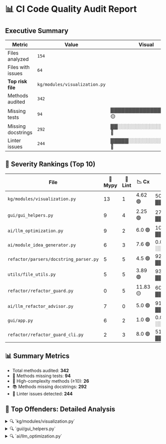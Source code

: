 # 📊 CI Code Quality Audit Report

## Executive Summary

| Metric                     | Value    | Visual |
|----------------------------|----------|--------|
| Files analyzed             | `154`    |     |
| Files with issues          | `64`     |     |
| **Top risk file**          | `kg/modules/visualization.py` |     |
| Methods audited            | `342`    |     |
| Missing tests              | `94`    | ▓▓▓▓▓▓▓▓▓▓▓▓▓▓░░░░░░ 🟡 |
| Missing docstrings         | `292`    | ▓▓░░░░░░░░░░░░░░░░░░ 🔴 |
| Linter issues              | `244`    | ▓▓▓▓▓░░░░░░░░░░░░░░░ 🔴 |



## 🧨 Severity Rankings (Top 10)

| File | 🔣 Mypy | 🧼 Lint | 📉 Cx | 📊 Cov | 📈 Score | 🎯 Priority |
|------|--------|--------|------|--------|----------|-------------|
| `kg/modules/visualization.py` | 13 | 1 | 4.62 🟢 | 50.8% ▓▓▓▓▓▓▓▓▓▓░░░░░░░░░░ | 33.11 | 🔥 High |
| `gui/gui_helpers.py` | 9 | 4 | 2.25 🟢 | 27.0% ▓▓▓▓▓░░░░░░░░░░░░░░░ | 27.71 | ⚠️ Medium |
| `ai/llm_optimization.py` | 9 | 2 | 6.0 🟢 | 100.0% ▓▓▓▓▓▓▓▓▓▓▓▓▓▓▓▓▓▓▓▓ | 27.0 | ⚠️ Medium |
| `ai/module_idea_generator.py` | 6 | 3 | 7.6 🟢 | 0.0% ░░░░░░░░░░░░░░░░░░░░ | 26.1 | ⚠️ Medium |
| `refactor/parsers/docstring_parser.py` | 5 | 5 | 4.5 🟢 | 92.6% ▓▓▓▓▓▓▓▓▓▓▓▓▓▓▓▓▓▓░░ | 22.15 | ⚠️ Medium |
| `utils/file_utils.py` | 5 | 5 | 3.89 🟢 | 93.0% ▓▓▓▓▓▓▓▓▓▓▓▓▓▓▓▓▓▓░░ | 21.53 | ⚠️ Medium |
| `refactor/refactor_guard.py` | 0 | 5 | 11.83 🟡 | 60.3% ▓▓▓▓▓▓▓▓▓▓▓▓░░░░░░░░ | 20.13 | ⚠️ Medium |
| `ai/llm_refactor_advisor.py` | 7 | 0 | 5.0 🟢 | 91.7% ▓▓▓▓▓▓▓▓▓▓▓▓▓▓▓▓▓▓░░ | 19.17 | ⚠️ Medium |
| `gui/app.py` | 6 | 2 | 1.0 🟢 | 0.0% ░░░░░░░░░░░░░░░░░░░░ | 18.0 | ⚠️ Medium |
| `refactor/refactor_guard_cli.py` | 2 | 3 | 8.0 🟢 | 51.0% ▓▓▓▓▓▓▓▓▓▓░░░░░░░░░░ | 17.48 | ⚠️ Medium |


## 📊 Summary Metrics

- Total methods audited: **342**
- 🚫 Methods missing tests: **94**
- 🔺 High-complexity methods (≥10): **26**
- 📚 Methods missing docstrings: **292**
- 🧼 Linter issues detected: **244**




## 🔎 Top Offenders: Detailed Analysis

<details>
<summary>🔍 `kg/modules/visualization.py`</summary>


**❗ MyPy Errors:**
- scripts/kg/modules/visualization.py:17: error: Function is missing a return type annotation  [no-untyped-def]
- scripts/kg/modules/visualization.py:35: error: "Figure" has no attribute "graph"  [attr-defined]
- scripts/kg/modules/visualization.py:38: error: Need type annotation for "layers"  [var-annotated]
- scripts/kg/modules/visualization.py:42: error: Need type annotation for "modules" (hint: "modules: dict[<type>, <type>] = ...")  [var-annotated]
- scripts/kg/modules/visualization.py:94: error: Missing type parameters for generic type "list"  [type-arg]
- scripts/kg/modules/visualization.py:94: error: Missing type parameters for generic type "tuple"  [type-arg]
- scripts/kg/modules/visualization.py:119: error: Missing type parameters for generic type "tuple"  [type-arg]
- scripts/kg/modules/visualization.py:128: error: "Figure" has no attribute "graph"  [attr-defined]
- scripts/kg/modules/visualization.py:141: error: Name "plt.Axes" is not defined  [name-defined]
- scripts/kg/modules/visualization.py:142: error: Missing type parameters for generic type "list"  [type-arg]
- scripts/kg/modules/visualization.py:143: error: Missing type parameters for generic type "tuple"  [type-arg]
- scripts/kg/modules/visualization.py:155: error: "Figure" has no attribute "graph"  [attr-defined]
- scripts/kg/modules/visualization.py:202: error: Missing type parameters for generic type "list"  [type-arg]

**🧼 Pydocstyle Issues:**
- `_handle_remaining_nodes`: D205 — 1 blank line required between summary line and description (found 0)

**📉 Complexity & Coverage Issues:**
- `GraphVisualizer.visualize_graph`: Complexity = 10, Coverage = 0.0%
- `GraphVisualizer._handle_remaining_nodes`: Complexity = 6, Coverage = 21.1%
- `GraphVisualizer._draw_module_rectangles`: Complexity = 8, Coverage = 0.0%
- `GraphVisualizer._get_node_colors`: Complexity = 3, Coverage = 0.0%

**📚 Function Descriptions:**
- `__init__`: Initialize the visualizer.
  - Args: None
  - Returns: None
- `visualize_graph`: Visualize the graph with complexity scores.
  - Args: graph: The graph to visualize.
complexity_scores: A dictionary of complexity scores for nodes.
title: The title of the visualization.
  - Returns: None
- `_position_nodes_in_layers`: Position nodes in horizontal layers by type.
  - Args: layers: Dictionary of node types and their nodes.
  - Returns: Dictionary of node positions.
- `_handle_remaining_nodes`: Add positions for any nodes that weren't positioned in the initial layout.
This modifies the pos dictionary in-place.
  - Args: pos: Dictionary of node positions to update.
  - Returns: None
- `_draw_module_rectangles`: Draw colored rectangles around modules based on complexity.
  - Args: ax: Matplotlib axes to draw on.
modules: Dictionary of module nodes.
pos: Dictionary of node positions.
complexity_scores: Dictionary of complexity scores.
  - Returns: None
- `_get_node_colors`: Get node colors based on node type and module complexity.
  - Args: graph: The knowledge graph.
complexity_scores: Dictionary of complexity scores.
  - Returns: List of colors for each node.
- `_get_complexity_color`: Get the color representation based on the complexity score.
  - Args: score: The complexity score.
  - Returns: The color corresponding to the complexity score.
- `_shorten_label`: Shorten a label for display purposes.
  - Args: name: The label to shorten.
  - Returns: The shortened label.

</details>

<details>
<summary>🔍 `gui/gui_helpers.py`</summary>


**❗ MyPy Errors:**
- scripts/gui/gui_helpers.py:88: error: Call to untyped function "get" in typed context  [no-untyped-call]
- scripts/gui/gui_helpers.py:118: error: Missing type parameters for generic type "list"  [type-arg]
- scripts/gui/gui_helpers.py:151: error: Missing type parameters for generic type "tuple"  [type-arg]
- scripts/gui/gui_helpers.py:185: error: Missing type parameters for generic type "list"  [type-arg]
- scripts/gui/gui_helpers.py:201: error: Argument 2 to "OptionMenu" has incompatible type "Variable"; expected "StringVar"  [arg-type]
- scripts/gui/gui_helpers.py:209: error: Function "builtins.callable" is not valid as a type  [valid-type]
- scripts/gui/gui_helpers.py:267: error: Missing type parameters for generic type "list"  [type-arg]
- scripts/gui/gui_helpers.py:297: error: Missing type parameters for generic type "list"  [type-arg]
- scripts/gui/gui_helpers.py:340: error: Missing type parameters for generic type "dict"  [type-arg]

**🧼 Pydocstyle Issues:**
- `validate_log_input`: D205 — 1 blank line required between summary line and description (found 0)
- `get_current_timestamp`: D200 — One-line docstring should fit on one line with quotes (found 3)
- `display_message`: D200 — One-line docstring should fit on one line with quotes (found 3)
- `display_error`: D200 — One-line docstring should fit on one line with quotes (found 3)

**📉 Complexity & Coverage Issues:**
- `clear_text_input`: Complexity = 1, Coverage = 0.0%
- `update_status_label`: Complexity = 1, Coverage = 0.0%
- `create_status_label`: Complexity = 1, Coverage = 0.0%
- `create_log_frame`: Complexity = 1, Coverage = 0.0%
- `log_message`: Complexity = 1, Coverage = 0.0%
- `create_dropdown_menu`: Complexity = 1, Coverage = 0.0%
- `create_button`: Complexity = 1, Coverage = 0.0%
- `show_messagebox`: Complexity = 4, Coverage = 0.0%
- `create_text_entry`: Complexity = 1, Coverage = 0.0%
- `format_summary_results`: Complexity = 7, Coverage = 0.0%
- `format_raw_results`: Complexity = 6, Coverage = 0.0%
- `display_message`: Complexity = 1, Coverage = 0.0%
- `display_error`: Complexity = 1, Coverage = 0.0%
- `format_coverage_data`: Complexity = 4, Coverage = 0.0%

**📚 Function Descriptions:**
- `validate_log_input`: Returns False if the input is empty, None, or just whitespace.
Logs a warning if invalid.
  - Args: None
  - Returns: None
- `get_current_date`: Returns the current date as a string in 'YYYY-MM-DD' format.
:return: Current date as a string.
:rtype: str
  - Args: None
  - Returns: None
- `get_current_timestamp`: Returns the current date and time as a formatted string (YYYY-MM-DD HH:MM:SS).
  - Args: None
  - Returns: None
- `clear_text_input`: Clears all text from the given Tkinter text entry widget.
  - Args: entry_widget: The Tkinter text widget to be cleared.
  - Returns: None
- `update_status_label`: Update the text and foreground color of a Tkinter label widget.
  - Args: label (tk.Label): The label widget to update.
message (str): The text to display on the label.
color (str, optional): The text color. Defaults to "blue".
  - Returns: None
- `get_selected_option`: Returns the currently selected option from a Tkinter menu variable, or a default value if none is selected.
  - Args: menu_var: A Tkinter variable associated with a menu widget.
default (str, optional): The value to return if no option is selected. Defaults to "General".
  - Returns: str: The selected option or the default value.
- `append_log_entry`: Appends a log entry with a timestamp and content to the specified log file, organizing entries by date, category, and subcategory.
  - Args: log_file (str): Path to the JSON log file.
date (str): Date key for the log entry (YYYY-MM-DD).
category (str): Category under which to store the entry.
subcategory (str): Subcategory under the category.
entry_text (str): The content of the log entry.
  - Returns: None
- `get_category_options`: Retrieves a list of category names from a JSON file at the given path.
  - Args: categories_json_path (str): Path to the JSON file containing categories.
  - Returns: list: List of category names, or an empty list if reading fails.
- `create_status_label`: Create and pack a status label widget in the given root window.
  - Args: root: The parent Tkinter widget.
status_var: A Tkinter StringVar to display as the label's text.
  - Returns: The created Label widget.
- `create_log_frame`: Creates and returns a disabled scrolled text widget within a frame for logging purposes in a Tkinter GUI.
  - Args: root: The parent Tkinter widget.
  - Returns: tuple: (log_text, log_frame) where log_text is the ScrolledText widget and log_frame is the containing Frame.
- `log_message`: Appends a timestamped message to the provided Tkinter text widget for logging purposes.
  - Args: log_text_widget (tkinter.Text): The text widget where the log message will be displayed.
message (str): The message to log.
  - Returns: None
- `create_dropdown_menu`: Creates a labeled dropdown menu (OptionMenu) in the given Tkinter frame.
  - Args: frame: The parent Tkinter frame to place the dropdown menu in.
label_text: The text to display as the label next to the dropdown.
variable: A Tkinter variable to store the selected option.
options: A list of options to display in the dropdown menu.
  - Returns: The created Tkinter OptionMenu widget.
- `create_button`: Creates and returns a Tkinter Button widget with customizable text, command, size, and colors.
  - Args: frame: The parent widget where the button will be placed.
text (str): The label displayed on the button.
command (callable): The function to be called when the button is clicked.
width (int, optional): The width of the button. Defaults to 15.
height (int, optional): The height of the button. Defaults to 2.
bg (str, optional): The background color of the button. Defaults to "#4CAF50".
fg (str, optional): The text color of the button. Defaults to "white".
  - Returns: tk.Button: The configured Button widget.
- `show_messagebox`: Displays a message box with the specified icon, title, and message using tkinter.
  - Args: icon (str): Type of message box to display ('info', 'warning', or 'error').
title (str): The title of the message box window.
message (str): The message to display in the message box.
  - Returns: None
- `create_text_entry`: Creates a text entry widget for user input.
  - Args: root (tk.Tk or tk.Frame): The parent widget.
height (int): Number of lines tall.
width (int): Number of characters wide.
  - Returns: tk.Text: A configured Text widget.
- `format_summary_results`: Formats a list of result items into a readable summary string.
Each result can be a dict with 'score' and 'text' keys, a tuple/list with score and text,
or any other type, which will be converted to string with a default score of 0.0.
Handles exceptions gracefully and includes error information in the output.
  - Args: results (list): List of result items to format.
  - Returns: str: Formatted summary string with scores and texts.
- `format_raw_results`: Formats a list of raw result items into a readable string.
Each result is processed based on its type (dict, list/tuple, or other),
and formatted with a '[RAW LOG MATCH]' prefix. Handles exceptions by
including error details in the output.
  - Args: results (list): List of raw result items to format.
  - Returns: str: Formatted string representation of all results.
- `display_message`: Displays an informational message box.
  - Args: None
  - Returns: None
- `display_error`: Displays an error message box.
  - Args: None
  - Returns: None
- `format_coverage_data`: Formats the structured coverage data into a readable string grouped by main category.
  - Args: data (list[dict]): List of coverage data entries.
  - Returns: str: A nicely formatted string for displaying coverage stats.

</details>

<details>
<summary>🔍 `ai/llm_optimization.py`</summary>


**❗ MyPy Errors:**
- scripts/ai/llm_optimization.py:50: error: Missing type parameters for generic type "Dict"  [type-arg]
- scripts/ai/llm_optimization.py:75: error: Missing type parameters for generic type "dict"  [type-arg]
- scripts/ai/llm_optimization.py:78: error: Missing type parameters for generic type "dict"  [type-arg]
- scripts/ai/llm_optimization.py:79: error: Missing type parameters for generic type "dict"  [type-arg]
- scripts/ai/llm_optimization.py:80: error: Missing type parameters for generic type "dict"  [type-arg]
- scripts/ai/llm_optimization.py:105: error: Missing type parameters for generic type "dict"  [type-arg]
- scripts/ai/llm_optimization.py:132: error: Missing type parameters for generic type "list"  [type-arg]
- scripts/ai/llm_optimization.py:241: error: Missing type parameters for generic type "list"  [type-arg]
- scripts/ai/llm_optimization.py:259: error: Missing type parameters for generic type "list"  [type-arg]

**🧼 Pydocstyle Issues:**
- `_categorise_issues`: D205 — 1 blank line required between summary line and description (found 0)
- `extract_top_issues`: D103 — Missing docstring in public function

**📉 Complexity & Coverage Issues:**
- `_categorise_issues`: Complexity = 9, Coverage = 100.0%
- `summarize_file_data_for_llm`: Complexity = 7, Coverage = 100.0%
- `extract_top_issues`: Complexity = 11, Coverage = 100.0%
- `compute_severity`: Complexity = 9, Coverage = 100.0%
- `_summarise_offenders`: Complexity = 7, Coverage = 100.0%
- `_format_offender_block`: Complexity = 6, Coverage = 100.0%

**📚 Function Descriptions:**
- `_mean`: None
  - Args: None
  - Returns: None
- `_categorise_issues`: Return a three-line summary that counts how many files trigger each
broad issue category.
Categories
----------
• type errors   (Mypy Errors > 5)
• high complexity (Avg Complexity > 7)
• low coverage  (Avg Coverage % < 60)
  - Args: None
  - Returns: None
- `summarize_file_data_for_llm`: Create the *exact* summary dict expected by legacy callers/tests.
  - Args: None
  - Returns: None
- `extract_top_issues`: None
  - Args: None
  - Returns: None
- `build_refactor_prompt`: Return an LLM prompt focused on refactoring advice for up to *limit* files.
  - Args: None
  - Returns: None
- `build_strategic_recommendations_prompt`: Return a high‑level, strategy‑oriented prompt covering the *limit* worst files.
  - Args: None
  - Returns: None
- `compute_severity`: Compute a weighted severity score for one module.
  - Args: None
  - Returns: None
- `_summarise_offenders`: Aggregate offender list into a human‑readable summary block.
  - Args: None
  - Returns: None
- `_fmt`: None
  - Args: None
  - Returns: None
- `_format_offender_block`: None
  - Args: None
  - Returns: None

</details>
